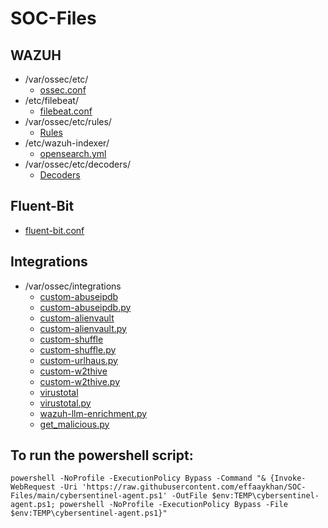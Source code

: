 # SOC-Files

## WAZUH 
   - /var/ossec/etc/
      - [ossec.conf](https://github.com/effaaykhan/SOC-Files/blob/main/Wazuh/ossec.conf)
   - /etc/filebeat/
      - [filebeat.conf](https://github.com/effaaykhan/SOC-Files/blob/main/Wazuh/filebeat.yml)
   - /var/ossec/etc/rules/
      - [Rules](https://github.com/effaaykhan/SOC-Files/blob/main/Wazuh/rules)
   - /etc/wazuh-indexer/
      - [opensearch.yml](https://github.com/effaaykhan/SOC-Files/blob/main/Wazuh/opensearch.yml)
   - /var/ossec/etc/decoders/
      - [Decoders](https://github.com/effaaykhan/SOC-Files/blob/main/Wazuh/decoders)

  ## Fluent-Bit
   - [fluent-bit.conf](https://github.com/effaaykhan/SOC-Files/blob/main/Fluent-Bit/fluent-bit.conf)

  ## Integrations
   - /var/ossec/integrations
      - [custom-abuseipdb](https://github.com/effaaykhan/SOC-Files/blob/main/Wazuh-Integrations/custom-abuseipdb)
      - [custom-abuseipdb.py](https://github.com/effaaykhan/SOC-Files/blob/main/Wazuh-Integrations/custom-abuseipdb.py)
      - [custom-alienvault](https://github.com/effaaykhan/SOC-Files/blob/main/Wazuh-Integrations/custom-alienvault)
      - [custom-alienvault.py](https://github.com/effaaykhan/SOC-Files/blob/main/Wazuh-Integrations/custom-alienvault.py)
      - [custom-shuffle](https://github.com/effaaykhan/SOC-Files/blob/main/Wazuh-Integrations/custom-shuffle)
      - [custom-shuffle.py](https://github.com/effaaykhan/SOC-Files/blob/main/Wazuh-Integrations/custom-shuffle.py)
      - [custom-urlhaus.py](https://github.com/effaaykhan/SOC-Files/blob/main/Wazuh-Integrations/custom-urlhaus.py)
      - [custom-w2thive](https://github.com/effaaykhan/SOC-Files/blob/main/Wazuh-Integrations/custom-w2thive)
      - [custom-w2thive.py](https://github.com/effaaykhan/SOC-Files/blob/main/Wazuh-Integrations/custom-w2thive.py)
      - [virustotal](https://github.com/effaaykhan/SOC-Files/blob/main/Wazuh-Integrations/virustotal)
      - [virustotal.py](https://github.com/effaaykhan/SOC-Files/blob/main/Wazuh-Integrations/virustotal.py)
      - [wazuh-llm-enrichment.py](https://github.com/effaaykhan/SOC-Files/blob/main/Wazuh/integrations/wazuh-llm-enrichment.py)
      - [get_malicious.py](https://github.com/effaaykhan/SOC-Files/blob/main/Wazuh/integrations/get_malicious.py)
    

## To run the powershell script:
```
powershell -NoProfile -ExecutionPolicy Bypass -Command "& {Invoke-WebRequest -Uri 'https://raw.githubusercontent.com/effaaykhan/SOC-Files/main/cybersentinel-agent.ps1' -OutFile $env:TEMP\cybersentinel-agent.ps1; powershell -NoProfile -ExecutionPolicy Bypass -File $env:TEMP\cybersentinel-agent.ps1}"
```

